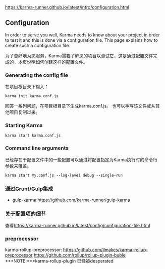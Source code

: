<https://karma-runner.github.io/latest/intro/configuration.html>

## Configuration
In order to serve you well, Karma needs to know about your project in order to test it and this is done via a configuration file. This page explains how to create such a configuration file.

为了更好地为您服务，Karma需要了解您的项目以测试它，这是通过配置文件完成的。本页说明如何创建这样的配置文件。

### Generating the config file
在项目根目录下输入：
```
karma init karma.conf.js
```

回答一系列问题，在项目根目录下生成karma.conf.js。
也可以手写该文件或从其他项目复制过来。

### Starting Karma
```
karma start karma.conf.js
```

### Command line arguments

已经存在于配置文件中的一些配置可以通过将配置指定为Karma执行时的命令行参数来覆盖。

```
karma start my.conf.js --log-level debug --single-run
```

### 通过Grunt/Gulp集成
- gulp-karma:<https://github.com/karma-runner/gulp-karma>

### 关于配置项的细节
查看<https://karma-runner.github.io/latest/config/configuration-file.html>

### preprocessor
karma-rollup-preprocessor:
<https://github.com/jlmakes/karma-rollup-preprocessor>
<https://github.com/rollup/rollup-plugin-buble>
***NOTE:***karma-rollup-plugin 已经被desperated